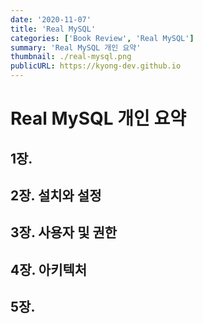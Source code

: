 ```yaml
---
date: '2020-11-07'
title: 'Real MySQL'
categories: ['Book Review', 'Real MySQL']
summary: 'Real MySQL 개인 요약'
thumbnail: ./real-mysql.png
publicURL: https://kyong-dev.github.io
---
```



# Real MySQL 개인 요약

## 1장.


## 2장. 설치와 설정


## 3장. 사용자 및 권한


## 4장. 아키텍처

## 5장.  